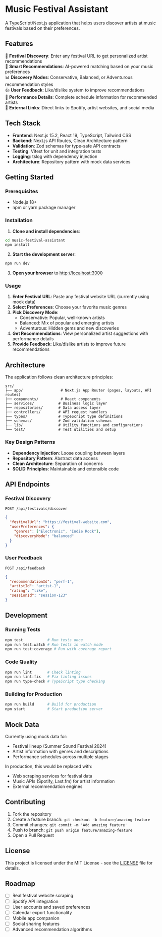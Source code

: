 # Music Festival Assistant

A TypeScript/Next.js application that helps users discover artists at music festivals based on their preferences.

## Features

🎵 **Festival Discovery**: Enter any festival URL to get personalized artist recommendations  
🎯 **Smart Recommendations**: AI-powered matching based on your music preferences  
📊 **Discovery Modes**: Conservative, Balanced, or Adventurous recommendation styles  
👍 **User Feedback**: Like/dislike system to improve recommendations  
📅 **Performance Details**: Complete schedule information for recommended artists  
🔗 **External Links**: Direct links to Spotify, artist websites, and social media  

## Tech Stack

- **Frontend**: Next.js 15.2, React 19, TypeScript, Tailwind CSS
- **Backend**: Next.js API Routes, Clean Architecture pattern
- **Validation**: Zod schemas for type-safe API contracts
- **Testing**: Vitest for unit and integration tests
- **Logging**: tslog with dependency injection
- **Architecture**: Repository pattern with mock data services

## Getting Started

### Prerequisites

- Node.js 18+ 
- npm or yarn package manager

### Installation

1. **Clone and install dependencies**:
```bash
cd music-festival-assistant
npm install
```

2. **Start the development server**:
```bash
npm run dev
```

3. **Open your browser** to [http://localhost:3000](http://localhost:3000)

### Usage

1. **Enter Festival URL**: Paste any festival website URL (currently using mock data)
2. **Select Preferences**: Choose your favorite music genres
3. **Pick Discovery Mode**: 
   - Conservative: Popular, well-known artists
   - Balanced: Mix of popular and emerging artists  
   - Adventurous: Hidden gems and new discoveries
4. **Get Recommendations**: View personalized artist suggestions with performance details
5. **Provide Feedback**: Like/dislike artists to improve future recommendations

## Architecture

The application follows clean architecture principles:

```
src/
├── app/                 # Next.js App Router (pages, layouts, API routes)
├── components/          # React components
├── services/           # Business logic layer
├── repositories/       # Data access layer  
├── controllers/        # API request handlers
├── types/              # TypeScript type definitions
├── schemas/            # Zod validation schemas
├── lib/                # Utility functions and configurations
└── test/               # Test utilities and setup
```

### Key Design Patterns

- **Dependency Injection**: Loose coupling between layers
- **Repository Pattern**: Abstract data access
- **Clean Architecture**: Separation of concerns
- **SOLID Principles**: Maintainable and extensible code

## API Endpoints

### Festival Discovery
`POST /api/festivals/discover`
```json
{
  "festivalUrl": "https://festival-website.com",
  "userPreferences": {
    "genres": ["Electronic", "Indie Rock"],
    "discoveryMode": "balanced"
  }
}
```

### User Feedback
`POST /api/feedback`
```json
{
  "recommendationId": "perf-1",
  "artistId": "artist-1", 
  "rating": "like",
  "sessionId": "session-123"
}
```

## Development

### Running Tests
```bash
npm test           # Run tests once
npm run test:watch # Run tests in watch mode
npm run test:coverage # Run with coverage report
```

### Code Quality
```bash
npm run lint       # Check linting
npm run lint:fix   # Fix linting issues
npm run type-check # TypeScript type checking
```

### Building for Production
```bash
npm run build      # Build for production
npm start          # Start production server
```

## Mock Data

Currently using mock data for:
- Festival lineup (Summer Sound Festival 2024)
- Artist information with genres and descriptions
- Performance schedules across multiple stages

In production, this would be replaced with:
- Web scraping services for festival data
- Music APIs (Spotify, Last.fm) for artist information
- External recommendation engines

## Contributing

1. Fork the repository
2. Create a feature branch: `git checkout -b feature/amazing-feature`
3. Commit changes: `git commit -m 'Add amazing feature'`
4. Push to branch: `git push origin feature/amazing-feature`
5. Open a Pull Request

## License

This project is licensed under the MIT License - see the [LICENSE](LICENSE) file for details.

## Roadmap

- [ ] Real festival website scraping
- [ ] Spotify API integration
- [ ] User accounts and saved preferences
- [ ] Calendar export functionality
- [ ] Mobile app companion
- [ ] Social sharing features
- [ ] Advanced recommendation algorithms

